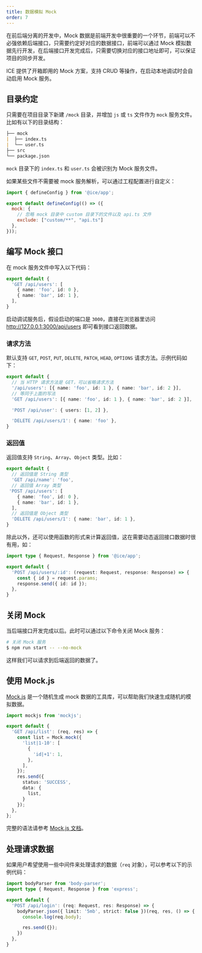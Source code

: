 ```yaml
---
title: 数据模拟 Mock
order: 7
---
```

在前后端分离的开发中，Mock 数据是前端开发中很重要的一个环节，前端可以不必强依赖后端接口，只需要约定好对应的数据接口，前端可以通过 Mock 模拟数据先行开发，在后端接口开发完成后，只需要切换对应的接口地址即可，可以保证项目的同步开发。

ICE 提供了开箱即用的 Mock 方案，支持 CRUD 等操作，在启动本地调试时会自动启用 Mock 服务。

## 目录约定

只需要在项目目录下新建 `/mock` 目录，并增加 `js` 或 `ts` 文件作为 `mock` 服务文件。比如有以下的目录结构：

```markdown
├── mock
|  ├── index.ts
|  └── user.ts
├── src
└── package.json
```

`mock` 目录下的 `index.ts` 和 `user.ts` 会被识别为 Mock 服务文件。

如果某些文件不需要被 mock 服务解析，可以通过工程配置进行自定义：

```js title="ice.config.mts"
import { defineConfig } from '@ice/app';

export default defineConfig(() => ({
  mock: {
    // 忽略 mock 目录中 custom 目录下的文件以及 api.ts 文件
    exclude: ["custom/**", "api.ts"]
  },
}));
```

## 编写 Mock 接口

在 mock 服务文件中写入以下代码：

```ts title="./mock/user.ts"
export default {
  'GET /api/users': [
    { name: 'foo', id: 0 },
    { name: 'bar', id: 1 },
  ],
}
```

启动调试服务后，假设启动的端口是 `3000`，直接在浏览器里访问 <http://127.0.0.1:3000/api/users> 即可看到接口返回数据。

### 请求方法

默认支持 `GET`, `POST`, `PUT`, `DELETE`, `PATCH`, `HEAD`, `OPTIONS` 请求方法。示例代码如下：

```ts
export default {
  // 当 HTTP 请求方法是 GET，可以省略请求方法
  '/api/users': [{ name: 'foo', id: 1 }, { name: 'bar', id: 2 }],
  // 等同于上面的写法
  'GET /api/users': [{ name: 'foo', id: 1 }, { name: 'bar', id: 2 }],

  'POST /api/user': { users: [1, 2] },

  'DELETE /api/users/1': { name: 'foo' },
}
```

### 返回值

返回值支持 `String`、`Array`、`Object` 类型。比如：

```ts
export default {
  // 返回值是 String 类型
  'GET /api/name': 'foo',
  // 返回值 Array 类型 
 'POST /api/users': [
    { name: 'foo', id: 0 },
    { name: 'bar', id: 1 },
  ],
  // 返回值是 Object 类型
  'DELETE /api/users/1': { name: 'bar', id: 1 },
}
```

除此以外，还可以使用函数的形式来计算返回值，这在需要动态返回接口数据时很有用，如：

```ts
import type { Request, Response } from '@ice/app';

export default {
  'POST /api/users/:id': (request: Request, response: Response) => {
    const { id } = request.params;
    response.send({ id: id });
  },
}
```

## 关闭 Mock

当后端接口开发完成以后。此时可以通过以下命令关闭 Mock 服务：

```bash
# 关闭 Mock 服务
$ npm run start -- --no-mock
```

这样我们可以请求到后端返回的数据了。

## 使用 Mock.js

[Mock.js](https://github.com/nuysoft/Mock) 是一个随机生成 mock 数据的工具库，可以帮助我们快速生成随机的模拟数据。

```ts
import mockjs from 'mockjs';

export default {
  'GET /api/list': (req, res) => {
    const list = Mock.mock({
      'list|1-10': [
        {
          'id|+1': 1,
        },
      ],
    });
    res.send({
      status: 'SUCCESS',
      data: {
        list,
      }
    });
  },
};
```

完整的语法请参考 [Mock.js 文档](http://mockjs.com/examples.html)。

## 处理请求数据

如果用户希望使用一些中间件来处理请求的数据（`req` 对象），可以参考以下的示例代码：

```ts
import bodyParser from 'body-parser';
import type { Request, Response } from 'express';

export default {
  'POST /api/login': (req: Request, res: Response) => {
    bodyParser.json({ limit: '5mb', strict: false })(req, res, () => {
      console.log(req.body);

      res.send({});
    })
  },
}
```
